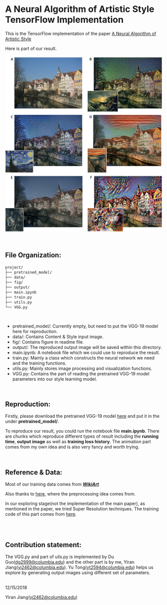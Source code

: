 A Neural Algorithm of Artistic Style TensorFlow Implementation
==========================

This is the TensorFlow implementation of the paper [A Neural Algorithm of Artistic Style](https://arxiv.org/abs/1508.06576)


Here is part of our result.

![image](fig/3.jpg)

<br>

## File Organization:

```
project/
├── pretrained_model/
├── data/
├── fig/
├── output/
├── main.ipynb
├── train.py
├── utils.py
└── VGG.py
```
<br>

- pretrained_model/: Currently empty, but need to put the VGG-19 model here for reproduction.
- data/: Contains Content & Style input image.
- fig/: Contains figure in readme file.
- output/: The reproduced output image will be saved within this directory.
- main.ipynb: A notebook file which we could use to reproduce the result.
- train.py: Mainly a class which constructs the neural network we need and the training functions.
- utils.py: Mainly stores image processing and visualization functions.
- VGG.py: Contains the part of reading the pretrained VGG-19 model parameters into our style learning model.


<br>

## Reproduction:

Firstly, please download the pretrained VGG-19 model [here](http://www.vlfeat.org/matconvnet/models/beta16/imagenet-vgg-verydeep-19.mat) and put it in the under **pretrained_model/**.

To reproduce our result, you could run the notebook file **main.ipynb**. There are chunks which reproduce different types of result including the **running time**, **output image** as well as **training loss history**. The animation part comes from my own idea and is also very fancy and worth trying.

<br>


## Reference & Data:

Most of our training data comes from [***WikiArt***](https://www.wikiart.org)

Also thanks to [here](https://github.com/anishathalye/neural-style), where the preprocessing idea comes from. 

In our exploring stage(not the implementation of the main paper), as mentioned in the paper, we tried Super Resolution techniques. The training code of this part comes from [here](https://github.com/TZstatsADS/Fall2018-Proj3-Sec1-grp1). 

<br>
<br>


## Contribution statement:

The VGG.py and part of uils.py is implemented by Du Guo(<dg2999@columbia.edu>) and the other part is by me, Yiran Jiang(<yj2462@columbia.edu>). Yu Tong(<yt2594@columbia.edu>) helps us explore by generating output images using different set of parameters.
<br>
<br>

12/15/2018

Yiran Jiang(<yj2462@columbia.edu>)

